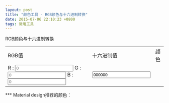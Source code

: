```yaml
---
layout: post
title: "颜色工具 - RGB颜色与十六进制转换"
date: 2015-07-06 22:10:23 +0800
tags: 常用工具
---
```


RGB颜色与十六进制转换  
<table>
	<tr>
		<td>
			RGB值
		</td>
		<td>
			十六进制值
		</td>
		<td>
			颜色
		</td>
	</tr>
	<tr>
		<td>
			<div>
				R : <input class="minput input-color" id="color-r" placeholder="0" onkeypress='return event.charCode >= 48 && event.charCode <= 57'/>
				G : <input class="minput input-color" id="color-g" placeholder="0" onkeypress='return event.charCode >= 48 && event.charCode <= 57'/>
				B : <input class="minput input-color" id="color-b" placeholder="0" onkeypress='return event.charCode >= 48 && event.charCode <= 57'/>
			</div>
		</td>
		<td>
			<input class="minput input-dex" id="color-dex" value="000000" />
		</td>
		<td>
			<div class="color-block" />
		</td>
	</tr>
</table>
***
Material design推荐的颜色：  
<https://www.google.com/design/spec/style/color.html>

<script type="text/javascript">
	function updateFromRGB(){
		rString = new Number($("#color-r").val()).toString(16);
		if(rString.length == 0){
			rString = "00";
		}
		if(rString.length == 1){
			rString = "0" + rString;
		}
		gString = new Number($("#color-g").val()).toString(16);
		if(gString.length == 0){
			gString = "00";
		}
		if(gString.length == 1){
			gString = "0" + gString;
		}
		bString = new Number($("#color-b").val()).toString(16);
		if(bString.length == 0){
			bString = "00";
		}
		if(bString.length == 1){
			bString = "0" + bString;
		}
		dexString = rString + gString + bString;
		$("#color-dex").val(dexString);
		$(".color-block").css("background-color","#" + dexString);
	}
	function updateFromDEX(){
		dex = $("#color-dex").val();
		if(dex.length == 6){
			r = dex.substring(0, 2);
			g = dex.substring(2, 4);
			b = dex.substring(4, 6);
		}else{
			r = dex.substring(0, 1);
			g = dex.substring(1, 2);
			b = dex.substring(2, 3);
		}

		rNum = parseInt(r, 16);
		gNum = parseInt(g, 16);
		bNum = parseInt(b, 16);

		$("#color-r").val(rNum);
		$("#color-g").val(gNum);
		$("#color-b").val(bNum);

		$(".color-block").css("background-color","#" + dex);
	}
	$("#color-r").keyup(function(){
		var value = $("#color-r").val();
		if(value.length == 0){
			value = "0";
		}
		var num = new Number(value);
		if(num >=0 && num <= 255){
			updateFromRGB();
			$("#color-r").removeClass("incorrect");
		}else{
			$("#color-r").addClass("incorrect");
		}
	});
	$("#color-g").keyup(function(){
		var value = $("#color-g").val();
		if(value.length == 0){
			value = "0";
		}
		var num = new Number(value);
		if(num >=0 && num <= 255){
			updateFromRGB();
			$("#color-g").removeClass("incorrect");
		}else{
			$("#color-g").addClass("incorrect");
		}
	});
	$("#color-b").keyup(function(){
		var value = $("#color-b").val();
		if(value.length == 0){
			value = "0";
		}
		var num = new Number(value);
		if(num >=0 && num <= 255){
			updateFromRGB();
			$("#color-b").removeClass("incorrect");
		}else{
			$("#color-b").addClass("incorrect");
		}
	});
	$("#color-dex").keyup(function(){
		var dex = $("#color-dex").val();
		if(dex.length ==6){
			var isValid = true;
			for (var i = dex.length - 1; i >= 0; i--) {
				var x = dex[i];
				if((x <= '9' && x >= '0') || (x <= 'z' && x >= 'a') || (x <= 'Z' && x >= 'A')){
					continue;
				}
				isValid = false;
			};
			if(isValid == true){
				updateFromDEX();
				$("#color-dex").removeClass("incorrect");
			}else{
				$("#color-dex").addClass("incorrect");
			}
		}else if(dex.length ==3){
			var isValid = true;
			for (var i = dex.length - 1; i >= 0; i--) {
				var x = dex[i];
				if((x <= '9' && x >= '0') || (x <= 'z' && x >= 'a') || (x <= 'Z' && x >= 'A')){
					continue;
				}
				isValid = false;
			};
			if(isValid == true){
				updateFromDEX();
				$("#color-dex").removeClass("incorrect");
			}else{
				$("#color-dex").addClass("incorrect");
			}
		}else{
			$("#color-dex").addClass("incorrect");
		}
	});
</script>
